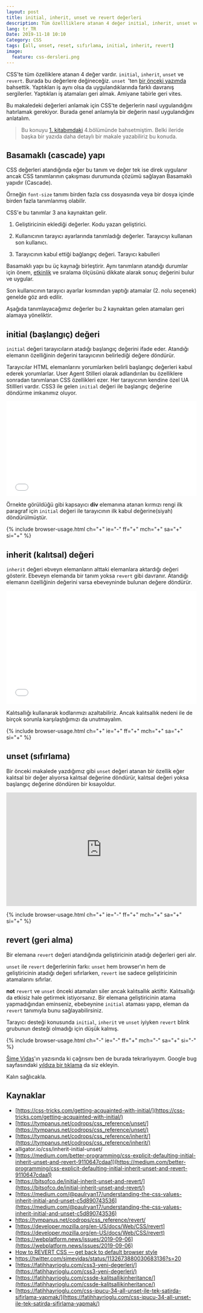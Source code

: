 ```yaml
---
layout: post
title: initial, inherit, unset ve revert değerleri
description: Tüm özellliklere atanan 4 değer initial, inherit, unset ve revert değerleri
lang: tr_TR
Date: 2019-11-18 10:10
Category: CSS
tags: [all, unset, reset, sıfırlama, initial, inherit, revert]
image:
  feature: css-dersleri.png
---
```


CSS'te tüm özelliklere atanan 4 değer vardır. `initial`, `inherit`, `unset` ve `revert`. Burada bu değerlere değineceğiz. `unset `'ten [bir önceki yazımda](https://fatihhayrioglu.com/css-ipucu-34-all-unset-ile-tek-satirda-sifirlama-yapmak/) bahsettik. Yaptıkları iş aynı olsa da uygulandıklarında farklı davranış sergilerler. Yaptıkları iş atamaları geri almak. Amiyane tabirle geri vites.

Bu makaledeki değerleri anlamak için CSS'te değerlerin nasıl uygulandığını hatırlamak gerekiyor. Burada genel anlamıyla bir değerin nasıl uygulandığını anlatalım. 

> Bu konuyu [1. kitabımdaki](https://fatihhayrioglu.com/kitap/) 4.bölümünde bahsetmiştim. Belki ileride başka bir yazıda daha detaylı bir makale yazabiliriz bu konuda.

## Basamaklı (cascade) yapı

CSS değerleri atandığında eğer bu tanım ve değer tek ise direk uygulanır ancak CSS tanımlarının çakışması durumunda çözümü sağlayan Basamaklı yapıdır (Cascade). 

Örneğin `font-size` tanımı birden fazla css dosyasında veya bir dosya içinde birden fazla tanımlanmış olabilir.

CSS'e bu tanımlar 3 ana kaynaktan gelir.

 1. Geliştiricinin eklediği değerler. Kodu yazan
    geliştirici.
    
 2. Kullanıcının tarayıcı ayarlarında tanımladığı değerler. Tarayıcıyı kullanan son kullanıcı.
    
 3. Tarayıcının kabul ettiği bağlangıç değeri. Tarayıcı kabulleri

Basamaklı yapı bu üç kaynağı birleştirir. Aynı tanımların atandığı durumlar için önem, [etkinlik](https://fatihhayrioglu.com/cssde-tanimlamalar-ve-etkinliklerispecificity/) ve sıralama ölçüsünü dikkate alarak sonuç değerini bulur ve uygular.

Son kullanıcının tarayıcı ayarlar kısmından yaptığı atamalar (2. nolu seçenek) genelde göz ardı edilir.

Aşağıda tanımlayacağımız değerler bu 2 kaynaktan gelen atamaları geri alamaya yöneliktir.

## initial (başlangıç) değeri

`initial` değeri tarayıcıların atadığı başlangıç değerini ifade eder. Atandığı elemanın özelliğinin değerini tarayıcının belirlediği değere döndürür.

Tarayıcılar HTML elemanlarını yorumlarken belirli başlangıç değerleri kabul ederek yorumlarlar. User Agent Stilleri olarak adlandırılan bu özelliklere sonradan tanımlanan CSS özellikleri ezer. Her tarayıcının kendine özel UA Stillleri vardır. CSS3 ile gelen `initial` değeri ile başlangıç değerine döndürme imkanımız oluyor.

<iframe scrolling="no" height="250" frameborder="0" style="width: 100%;overflow: hidden;" allowtransparency="true" data-height="250" src="//codepen.io/fatihhayri/embed/wAJel?type=result&amp;height=250" id="cp_embed_hgplm"></iframe>

Örnekte görüldüğü gibi kapsayıcı **div** elemanına atanan kırmızı rengi ilk paragraf için `initial` değeri ile tarayıcının ilk kabul değerine(siyah) döndürülmüştür.

{% include browser-usage.html ch="+" ie="-" ff="+" mch="+" sa="+" si="+" %}


## inherit (kalıtsal) değeri

`inherit` değeri ebveyn elemanların alttaki elemanlara aktardığı değeri gösterir. Ebeveyn elemanda bir tanım yoksa `revert` gibi davranır. Atandığı elemanın özelliğinin değerini varsa ebeveyninde bulunan değere döndürür.

<iframe height='300' scrolling='no' title='inheritance' src='//codepen.io/fatihhayri/embed/EQEKdq/?height=300&theme-id=13521&default-tab=css,result&embed-version=2' frameborder='no' allowtransparency='true' allowfullscreen='true' style='width: 100%;'>See the Pen <a href='https://codepen.io/fatihhayri/pen/EQEKdq/'>inheritance</a> by Fatih  (<a href='https://codepen.io/fatihhayri'>@fatihhayri</a>) on <a href='https://codepen.io'>CodePen</a>.
</iframe>

Kalıtsallığı kullanarak kodlarımızı azaltabiliriz. Ancak kalıtsallık nedeni ile de birçok sorunla karşılaştığımızı da unutmayalım.

{% include browser-usage.html ch="+" ie="+" ff="+" mch="+" sa="+" si="+" %}

## unset (sıfırlama)

Bir önceki makalede yazdığımız gibi `unset` değeri atanan bir özellik eğer kalıtsal bir değer alıyorsa kalıtsal değerine döndürür, kalıtsal değeri yoksa başlangıç değerine döndüren bir kısayoldur.

<iframe height="300" style="width: 100%;" scrolling="no" title="all: unset test" src="https://codepen.io/fatihhayri/embed/oNNqMvX?height=300&theme-id=13521&default-tab=css,result" frameborder="no" allowtransparency="true" allowfullscreen="true">
  See the Pen <a href='https://codepen.io/fatihhayri/pen/oNNqMvX'>all: unset test</a> by Fatih 
  (<a href='https://codepen.io/fatihhayri'>@fatihhayri</a>) on <a href='https://codepen.io'>CodePen</a>.
</iframe>

{% include browser-usage.html ch="+" ie="-" ff="+" mch="+" sa="+" si="+" %}

## revert (geri alma)

Bir elemana `revert` değeri atandığında geliştiricinin atadığı değerleri geri alır.

`unset` ile `revert` değerlerinin farkı: `unset` hem browser'ın hem de geliştiricinin atadığı değeri sıfırlarken, `revert` ise sadece geliştiricinin atamalarını sıfırlar.

**not** `revert` ve `unset` önceki atamaları siler ancak kalıtsallık aktiftir.  Kalıtsallığı da etkisiz hale getirmek istiyorsanız. Bir elemana geliştiricinin atama yapmadığından eminseniz, ebebeynine `initial` ataması yapıp, eleman da `revert` tanımıyla bunu sağlayabilirsiniz.

Tarayıcı desteği konusunda `initial`, `inherit` ve `unset` iyiyken `revert` blink grubunun desteği olmadığı için düşük kalmış. 

{% include browser-usage.html ch="-" ie="-" ff="+" mch="-" sa="+" si="-" %}

[Šime Vidas](https://twitter.com/simevidas)'ın yazısında ki çağrısını ben de burada tekrarlıyayım. Google bug sayfasındaki [yıldıza bir tıklama](https://bugs.chromium.org/p/chromium/issues/detail?id=579788) da siz ekleyin.

Kalın sağlıcakla.

## Kaynaklar

- [https://css-tricks.com/getting-acquainted-with-initial/](https://css-tricks.com/getting-acquainted-with-initial/)
- [https://tympanus.net/codrops/css_reference/unset/](https://tympanus.net/codrops/css_reference/unset/)
- [https://tympanus.net/codrops/css_reference/inherit/](https://tympanus.net/codrops/css_reference/inherit/)
- alligator.io/css/inherit-initial-unset/
- [https://medium.com/better-programming/css-explicit-defaulting-initial-inherit-unset-and-revert-9110647cdaa1](https://medium.com/better-programming/css-explicit-defaulting-initial-inherit-unset-and-revert-9110647cdaa1)
- [https://bitsofco.de/initial-inherit-unset-and-revert/](https://bitsofco.de/initial-inherit-unset-and-revert/)
- [https://medium.com/@paulryan17/understanding-the-css-values-inherit-initial-and-unset-c5d890743536](https://medium.com/@paulryan17/understanding-the-css-values-inherit-initial-and-unset-c5d890743536)
- https://tympanus.net/codrops/css_reference/revert/
- [https://developer.mozilla.org/en-US/docs/Web/CSS/revert](https://developer.mozilla.org/en-US/docs/Web/CSS/revert)
- [https://webplatform.news/issues/2019-09-06](https://webplatform.news/issues/2019-09-06)
- [How to REVERT CSS — get back to default browser style](https://www.youtube.com/watch?v=GAjoVRmipcU)
- https://twitter.com/simevidas/status/1132673880030683136?s=20
- [https://fatihhayrioglu.com/css3-yeni-degerleri/](https://fatihhayrioglu.com/css3-yeni-degerleri/)
- [https://fatihhayrioglu.com/cssde-kalitsallikinheritance/](https://fatihhayrioglu.com/cssde-kalitsallikinheritance/)
- [https://fatihhayrioglu.com/css-ipucu-34-all-unset-ile-tek-satirda-sifirlama-yapmak/](https://fatihhayrioglu.com/css-ipucu-34-all-unset-ile-tek-satirda-sifirlama-yapmak/)